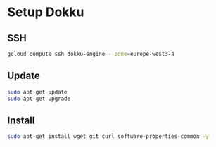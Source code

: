 # Setup Dokku

## SSH

```bash
gcloud compute ssh dokku-engine --zone=europe-west3-a
```

## Update

```bash
sudo apt-get update
sudo apt-get upgrade
```

## Install

```bash
sudo apt-get install wget git curl software-properties-common -y
```
